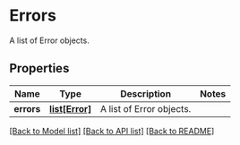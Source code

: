 # Errors

A list of Error objects.
## Properties
Name | Type | Description | Notes
------------ | ------------- | ------------- | -------------
**errors** | [**list[Error]**](Error.md) | A list of Error objects. | 

[[Back to Model list]](../README.md#documentation-for-models) [[Back to API list]](../README.md#documentation-for-api-endpoints) [[Back to README]](../README.md)



